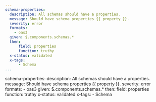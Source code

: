 ```yaml
---
schema-properties:
  description: All schemas should have a properties.
  message: Should have schema properties {{ property }}.
  severity: error
  formats:
    - oas3
  given: $.components.schemas.*
  then:
      field: properties
      function: truthy
  x-status: validated
  x-tags:
      - Schema         
...
```

schema-properties:
  description: All schemas should have a properties.
  message: Should have schema properties {{ property }}.
  severity: error
  formats:
    - oas3
  given: $.components.schemas.*
  then:
      field: properties
      function: truthy
  x-status: validated
  x-tags:
      - Schema  